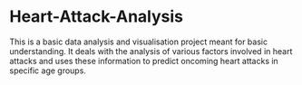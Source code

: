 # Heart-Attack-Analysis
This is a basic data analysis and visualisation project meant for basic understanding.
It deals with the analysis of various factors involved in heart attacks and uses these information to predict oncoming heart attacks in specific age groups.
